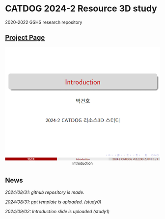 # CATDOG 2024-2 Resource 3D study
2020-2022 GSHS research repository

## [Project Page](https://github.com/Rascal0902/C-D_Blender_Study)

<p align="center">
    <img src="/docs/Main.png">
    <br>
    <sup>Introduction</sup>
    <br>
</p>

## News 
*2024/08/31: github repository is made.*

*2024/08/31: ppt template is uploaded. (study0)*

*2024/09/02: Introduction slide is uploaded (study1)*
